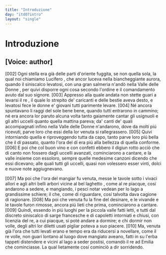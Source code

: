 ```yaml
---
title: "Introduzione"
day: "itd07intro"
layout: "single"
---
```

<div id="d07intro" type="introduction" who="author">
 <h1>
  Introduzione
 </h1>
 <p>
  <h2>
   [Voice: author]
  </h2>
 </p>
 <p>
  <a name="p07980002">
   [002]
  </a>
  Ogni stella era gi&agrave; delle parti d'oriente fuggita, se non quella sola, la qual noi chiamiamo
  <name placeref="lucifero" type="place">
   Lucifero
  </name>
  , che ancor luceva nella biancheggiante aurora, quando il siniscalco levatosi, con una gran salmeria n'and&ograve; nella
  <name placeref="valledonnebrigata-01" type="place">
   Valle delle Donne
  </name>
  , per quivi disporre ogni cosa secondo l'ordine e il comandamento avuto dal suo signore.
  <a name="p07980003">
   [003]
  </a>
  Appresso alla quale andata non stette guari a levarsi il
  <name persref="dioneo" type="person">
   re
  </name>
  , il quale lo strepito de' caricanti e delle bestie aveva desto, e levatosi fece le donne e' giovani tutti parimente levare.
  <a name="p07980004">
   [004]
  </a>
  N&eacute; ancora spuntavano li raggi del sole bene bene, quando tutti entrarono in cammino; n&eacute; era ancora lor paruto alcuna volta tanto gaiamente cantar gli usignuoli e gli altri uccelli quanto quella mattina pareva; da' canti de' quali accompagnati infino nella
  <name placeref="valledonnebrigata-01" type="place">
   Valle delle Donne
  </name>
  n'andarono, dove da molti pi&uacute; ricevuti, parve loro che essi della lor venuta si rallegrassero.
  <a name="p07980005">
   [005]
  </a>
  Quivi intorniando quella e riproveggendo tutta da capo, tanto parve loro pi&uacute; bella che il d&iacute; passato, quanto l'ora del d&iacute; era pi&uacute; alla bellezza di quella conforme.
  <a name="p07980006">
   [006]
  </a>
  E poi che col buon vino e con confetti ebbero il digiun rotto acci&ograve; che di canto non fossero dagli uccelli avanzati, cominciarono a cantare, e la valle insieme con essoloro, sempre quelle medesime canzoni dicendo che essi dicevano; alle quali tutti gli uccelli, quasi non volessero esser vinti, dolci e nuove note aggiugnevano.
 </p>
 <p>
  <a name="p07980007">
   [007]
  </a>
  Ma poi che l'ora del mangiar fu venuta, messe le tavole sotto i vivaci allori e agli altri belli arbori vicine al
  <name placeref="laghettobrigata-01" type="place">
   bel laghetto
  </name>
  , come al
  <name persref="dioneo" type="person">
   re
  </name>
  piacque, cos&iacute; andarono a sedere, e mangiando, i pesci notar vedean per lo lago a grandissime schiere; il che, come di riguardare, cos&iacute; talvolta dava cagione di ragionare.
  <a name="p07980008">
   [008]
  </a>
  Ma poi che venuta fu la fine del desinare, e le vivande e le tavole furon rimosse, ancora pi&uacute; lieti che prima, cominciarono a cantare.
  <a name="p07980009">
   [009]
  </a>
  Quindi, essendo in pi&uacute; luoghi per la piccola valle fatti letti, e tutti dal discreto siniscalco di sarge francesche e di capoletti intorniati e chiusi, con licenzia del re, a cui piacque, si pot&eacute; andare a dormire; e chi dormir non volle, degli altri lor diletti usati pigliar poteva a suo piacere.
  <a name="p07980010">
   [010]
  </a>
  Ma, venuta gi&agrave; l'ora che tutti levati erano e tempo era da riducersi a novellare, come il re volle, non guari lontano al luogo dove mangiato aveano, fatti in su l'erba tappeti distendere e vicini al lago a seder postisi, comand&ograve; il re ad
  <name persref="emilia" type="person">
   Emilia
  </name>
  che cominciasse. La qual lietamente cos&iacute; cominci&ograve; a dir sorridendo.
 </p>
</div>